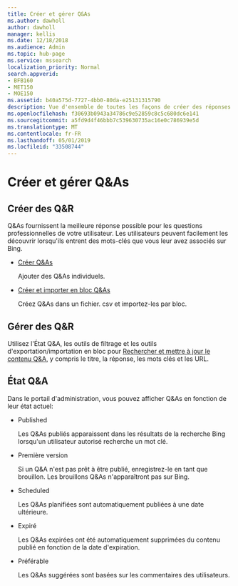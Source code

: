 ```yaml
---
title: Créer et gérer Q&As
ms.author: dawholl
author: dawholl
manager: kellis
ms.date: 12/18/2018
ms.audience: Admin
ms.topic: hub-page
ms.service: mssearch
localization_priority: Normal
search.appverid:
- BFB160
- MET150
- MOE150
ms.assetid: b40a575d-7727-4bb0-80da-e25131315790
description: Vue d'ensemble de toutes les façons de créer des réponses aux questions fréquemment posées dans le portail d'administration de Microsoft Search
ms.openlocfilehash: f30693b0943a34786c9e52859c8c5c680dc6e141
ms.sourcegitcommit: a5fd9d4f46bbb7c539630735ac16e0c786939e5d
ms.translationtype: MT
ms.contentlocale: fr-FR
ms.lasthandoff: 05/01/2019
ms.locfileid: "33508744"
---
```

# <a name="create-and-manage-qas"></a>Créer et gérer Q&As

## <a name="create-qas"></a>Créer des Q&R

Q&As fournissent la meilleure réponse possible pour les questions professionnelles de votre utilisateur. Les utilisateurs peuvent facilement les découvrir lorsqu'ils entrent des mots-clés que vous leur avez associés sur Bing.
  
- [Créer Q&As](create-qas.md)
    
    Ajouter des Q&As individuels.
    
- [Créer et importer en bloc Q&As](bulk-create-qas.md)
    
    Créez Q&As dans un fichier. csv et importez-les par bloc.
    
## <a name="manage-qas"></a>Gérer des Q&R

Utilisez l'État Q&A, les outils de filtrage et les outils d'exportation/importation en bloc pour [Rechercher et mettre à jour le contenu Q&A](manage-qas.md), y compris le titre, la réponse, les mots clés et les URL.
  
## <a name="qa-status"></a>État Q&A

Dans le portail d'administration, vous pouvez afficher Q&As en fonction de leur état actuel:
  
- Published
    
    Les Q&As publiés apparaissent dans les résultats de la recherche Bing lorsqu'un utilisateur autorisé recherche un mot clé.
    
- Première version
    
    Si un Q&A n'est pas prêt à être publié, enregistrez-le en tant que brouillon. Les brouillons Q&As n'apparaîtront pas sur Bing.
    
- Scheduled
    
    Les Q&As planifiées sont automatiquement publiées à une date ultérieure.
    
- Expiré
    
    Les Q&As expirées ont été automatiquement supprimées du contenu publié en fonction de la date d'expiration.
    
- Préférable
    
    Les Q&As suggérées sont basées sur les commentaires des utilisateurs.

  

